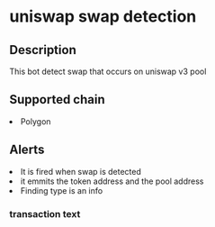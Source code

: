 # uniswap swap detection

## Description
<p> This bot detect swap that occurs on uniswap v3 pool </P>

## Supported chain

<li> Polygon </li>

## Alerts

<li>It is fired when swap is detected</li>
<li> it emmits the token address and the pool address </li>
<li> Finding type is an info </li>

### transaction text
